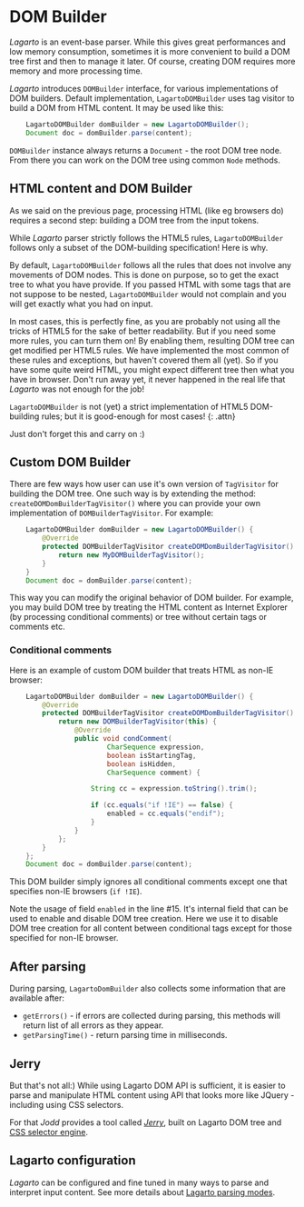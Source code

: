 # DOM Builder

*Lagarto* is an event-base parser. While this gives great performances
and low memory consumption, sometimes it is more convenient to build a
DOM tree first and then to manage it later. Of course, creating DOM
requires more memory and more processing time.

*Lagarto* introduces `DOMBuilder` interface, for various implementations of
DOM builders. Default implementation, `LagartoDOMBuilder` uses tag visitor
to build a DOM from HTML content. It may be used like this:

~~~~~ java
	LagartoDOMBuilder domBuilder = new LagartoDOMBuilder();
	Document doc = domBuilder.parse(content);
~~~~~

`DOMBuilder` instance always returns a `Document` - the root DOM tree
node. From there you can work on the DOM tree using common `Node`
methods.

## HTML content and DOM Builder

As we said on the previous page, processing HTML (like eg browsers do)
requires a second step: building a DOM tree from the input tokens.

While *Lagarto* parser strictly follows the HTML5 rules, `LagartoDOMBuilder`
follows only a subset of the DOM-building specification! Here is why.

By default, `LagartoDOMBuilder` follows all the rules that does not involve
any movements of DOM nodes. This is done on purpose, so to get the
exact tree to what you have provide. If you passed HTML with some tags
that are not suppose to be nested, `LagartoDOMBuilder` would not complain
and you will get exactly what you had on input.

In most cases, this is perfectly fine, as you are probably not using
all the tricks of HTML5 for the sake of better readability. But if you
need some more rules, you can turn them on! By enabling them, resulting
DOM tree can get modified per HTML5 rules. We have implemented the most
common of these rules and exceptions, but haven't covered them all (yet).
So if you have some quite weird HTML, you might expect different tree
then what you have in browser. Don't run away yet, it never happened
in the real life that *Lagarto* was not enough for the job!

`LagartoDOMBuilder` is not (yet) a strict implementation of HTML5
DOM-building rules; but it is good-enough for most cases!
{: .attn}

Just don't forget this and carry on :)

## Custom DOM Builder

There are few ways how user can use it's own version of `TagVisitor`
for building the DOM tree. One such way is by extending the method:
`createDOMDomBuilderTagVisitor()` where you can provide your own
implementation of `DOMBuilderTagVisitor`. For example:

~~~~~ java
	LagartoDOMBuilder domBuilder = new LagartoDOMBuilder() {
		@Override
		protected DOMBuilderTagVisitor createDOMDomBuilderTagVisitor() {
			return new MyDOMBuilderTagVisitor();
		}
	}
	Document doc = domBuilder.parse(content);
~~~~~

This way you can modify the original behavior of DOM builder. For
example, you may build DOM tree by treating the HTML content as Internet
Explorer (by processing conditional comments) or tree without certain
tags or comments etc.

### Conditional comments

Here is an example of custom DOM builder that treats HTML as non-IE
browser:

~~~~~ java
	LagartoDOMBuilder domBuilder = new LagartoDOMBuilder() {
		@Override
		protected DOMBuilderTagVisitor createDOMDomBuilderTagVisitor() {
			return new DOMBuilderTagVisitor(this) {
				@Override
				public void condComment(
						CharSequence expression,
						boolean isStartingTag,
						boolean isHidden,
						CharSequence comment) {

					String cc = expression.toString().trim();

					if (cc.equals("if !IE") == false) {
						enabled = cc.equals("endif");
					}
				}
			};
		}
	};
	Document doc = domBuilder.parse(content);
~~~~~

This DOM builder simply ignores all conditional comments except one that
specifies non-IE browsers (`if !IE`).

Note the usage of field `enabled` in the line #15. It's internal field
that can be used to enable and disable DOM tree creation. Here we use it
to disable DOM tree creation for all content between conditional tags
except for those specified for non-IE browser.

## After parsing

During parsing, `LagartoDomBuilder` also collects some information that
are available after:

* `getErrors()` - if errors are collected during parsing, this methods
  will return list of all errors as they appear.
* `getParsingTime()` - return parsing time in milliseconds.

## Jerry

But that's not all:) While using Lagarto DOM API is sufficient, it is
easier to parse and manipulate HTML content using API that looks more
like JQuery - including using CSS selectors.

For that *Jodd* provides a tool called [*Jerry*](/jerry/),
built on Lagarto DOM tree and [CSS selector engine](/csselly/).

## Lagarto configuration

*Lagarto* can be configured and fine tuned in many ways to parse and
interpret input content. See more details about [Lagarto parsing modes](lagarto-properties.html).
